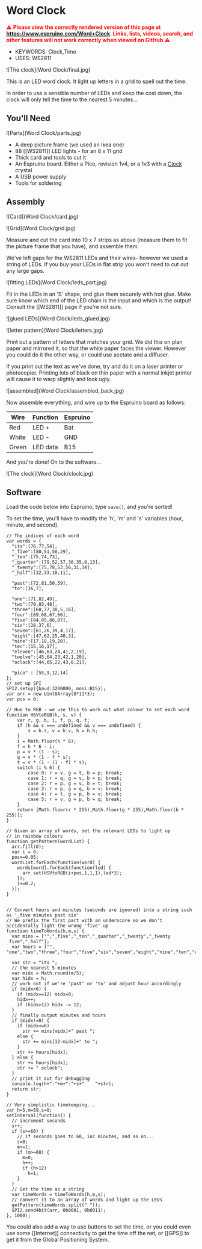 <!--- Copyright (c) 2014 Gordon Williams, Pur3 Ltd. See the file LICENSE for copying permission. --> 
Word Clock
=========

<span style="color:red">:warning: **Please view the correctly rendered version of this page at https://www.espruino.com/Word+Clock. Links, lists, videos, search, and other features will not work correctly when viewed on GitHub** :warning:</span>

* KEYWORDS: Clock,Time
* USES: WS2811

![The clock](Word Clock/final.jpg)

This is an LED word clock. It light up letters in a grid to spell out the time.

In order to use a sensible number of LEDs and keep the cost down, the clock will only tell the time to the nearest 5 minutes...

You'll Need
----------

![Parts](Word Clock/parts.jpg)

* A deep picture frame (we used an Ikea one)
* 88 [[WS2811]] LED lights - for an 8 x 11 grid
* Thick card and tools to cut it
* An Espruino board. Either a Pico, revision 1v4, or a 1v3 with a [Clock](/Clocks) crystal
* A USB power supply
* Tools for soldering

Assembly
-------

![Card](Word Clock/card.jpg)

![Grid](Word Clock/grid.jpg)

Measure and cut the card into 10 x 7 strips as above (measure them to fit the picture frame that you have), and assemble them. 

We've left gaps for the WS2811 LEDs and their wires- however we used a string of LEDs. If you buy your LEDs in flat strip you won't need to cut out any large gaps.

![fitting LEDs](Word Clock/leds_part.jpg)

Fit in the LEDs in an 'S' shape, and glue them securely with hot glue. Make sure know which end of the LED chain is the input and which is the output! Consult the [[WS2811]] page if you're not sure.

![glued LEDs](Word Clock/leds_glued.jpg)

![letter pattern](Word Clock/letters.jpg)

Print out a pattern of letters that matches your grid. We did this on plan paper and mirrored it, so that the white paper faces the viewer. However you could do it the other way, or could use acetate and a diffuser.

If you print out the text as we've done, try and do it on a laser printer or photocopier. Printing lots of black on thin paper with a normal inkjet printer will cause it to warp slightly and look ugly.

![assembled](Word Clock/assembled_back.jpg)

Now assemble everything, and wire up to the Espruino board as follows:

| Wire   | Function  | Espruino |
|--------|-----------|----------|
| Red    | LED + | Bat               |
| White  | LED - | GND               |
| Green  | LED data | B15            |

And you're done! On to the software...

![The clock](Word Clock/clock.jpg)

Software
--------

Load the code below into Espruino, type `save()`, and you're sorted! 

To set the time, you'll have to modify the 'h', 'm' and 's' variables (hour, minute, and second).

```
// The indices of each word
var words = {
  "its":[76,77,54],
  "_five":[80,51,58,29],
  "_ten":[75,74,73],
  "_quarter":[79,52,57,30,35,8,13],
  "_twenty":[75,78,53,56,31,34],
  "_half":[32,33,10,11],

  "past":[72,81,50,59],
  "to":[36,7],

  "one":[71,82,49],
  "two":[70,83,48],
  "three":[60,27,38,5,16],
  "four":[69,68,67,66],
  "five":[84,85,86,87],
  "six":[28,37,6],
  "seven":[61,26,39,4,17],
  "eight":[47,62,25,40,3],
  "nine":[17,18,19,20],
  "ten":[15,16,17],
  "eleven":[46,63,24,41,2,19],
  "twelve":[45,64,23,42,1,20],
  "oclock":[44,65,22,43,0,21],
  
  "pico" : [55,9,12,14]
};
// set up SPI
SPI2.setup({baud:3200000, mosi:B15});
var arr = new Uint8Array(8*11*3);
var pos = 0;

// Hue to RGB - we use this to work out what colour to set each word
function HSVtoRGB(h, s, v) {
    var r, g, b, i, f, p, q, t;
    if (h && s === undefined && v === undefined) {
        s = h.s, v = h.v, h = h.h;
    }
    i = Math.floor(h * 6);
    f = h * 6 - i;
    p = v * (1 - s);
    q = v * (1 - f * s);
    t = v * (1 - (1 - f) * s);
    switch (i % 6) {
        case 0: r = v, g = t, b = p; break;
        case 1: r = q, g = v, b = p; break;
        case 2: r = p, g = v, b = t; break;
        case 3: r = p, g = q, b = v; break;
        case 4: r = t, g = p, b = v; break;
        case 5: r = v, g = p, b = q; break;
    }
    return [Math.floor(r * 255),Math.floor(g * 255),Math.floor(b * 255)];
}

// Given an array of words, set the relevant LEDs to light up
// in rainbow colours
function getPattern(wordList) {
  arr.fill(0);
  var i = 0;
  pos+=0.05;
  wordList.forEach(function(word) {
    words[word].forEach(function(led) {
      arr.set(HSVtoRGB(i+pos,1,1,1),led*3);
    });
    i+=0.2;
  });
}


// Convert hours and minutes (seconds are ignored) into a string such as '_five minutes past six'
// We prefix the first part with an underscore so we don't accidentally light the wrong 'five' up
function timeToWords(h,m,s) {
  var mins = ["","_five","_ten","_quarter","_twenty","_twenty _five","_half"];
  var hours = ["", "one","two","three","four","five","six","seven","eight","nine","ten","eleven","twelve"];
    
  var str = "its ";
  // the nearest 5 minutes
  var midx = Math.round(m/5);
  var hidx = h;
  // work out if we're 'past' or 'to' and adjust hour accordingly
  if (midx>6) {
    if (midx==12) midx=0;
    hidx++;
    if (hidx>12) hidx -= 12;
  }
  // finally output minutes and hours
  if (midx!=0) {
    if (midx<=6)
      str += mins[midx]+" past ";
    else {
      str += mins[12-midx]+" to ";
    }
    str += hours[hidx];
  } else {
    str += hours[hidx];
    str += " oclock";
  }
  // print it out for debugging
  console.log(h+":"+m+":"+s+"    "+str);
  return str;
} 

// Very simplistic timekeeping...
var h=5,m=59,s=0;
setInterval(function() {
  // increment seconds
  s++;
  if (s>=60) {
    // if seconds goes to 60, inc minutes, and so on...
    s=0;
    m+=1;
    if (m>=60) {
      m=0;
      h++;
      if (h>12)
        h=1;
    }
  }
  // Get the time as a string
  var timeWords = timeToWords(h,m,s);
  // convert it to an array of words and light up the LEDs
  getPattern(timeWords.split(" "));
  SPI2.send4bit(arr, 0b0001, 0b0011);
}, 1000);
```

You could also add a way to use buttons to set the time, or you could even use some [[Internet]] connectivity to get the time off the net, or [[GPS]] to get it from the Global Positioning System.
